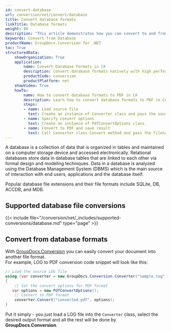 ```yaml
---
id: convert-database
url: conversion/net/convert/database
title: Convert database formats
linkTitle: Database formats
weight: 80
description: "This article demonstrates how you can convert to and from database formats with GroupDocs.Conversion for .NET."
keywords: Convert from Database
productName: GroupDocs.Conversion for .NET
toc: True
structuredData:
    showOrganization: True
    application:    
        name: Convert Database Formats in C#    
        description: Convert database formats natively with high performance using C# language and GroupDocs.Conversion for .NET APIs
        productCode: conversion
        productPlatform: net 
    showVideo: True
    howTo:
        name: How to convert database formats to PDF in C# 
        description: Learn how to convert database formats to PDF in C# step by step
        steps:
        - name: Load source file 
          text: Create an instance of Converter class and pass the source file path as a constructor parameter. You may specify absolute or relative file paths as per your requirements. 
        - name: Specify convert options 
          text: Create an instance of PdfConvertOptions class.
        - name: Convert to PDF and save result 
          text: Call Converter class Convert method and pass the filename for the converted PDF file and the PdfConvertOptions object from the previous step as parameters.
---
```

A database is a collection of data that is organized in tables and maintained on a computer storage device and accessed electronically. Relational databases store data in database tables that are linked to each other via formal design and modeling techniques. Data in a database is analyzed using the Database Management System (DBMS) which is the main source of interaction with end users, applications and the database itself.

Popular database file extensions and their file formats include SQLite, DB, ACCDB, and MDB.

## Supported database file conversions

{{< include file="/conversion/net/_includes/supported-conversions/database.md" type="page" >}}

## Convert from database formats

With [GroupDocs.Conversion](https://products.groupdocs.com/conversion/net) you can easily convert your document into another file format.  
For example, LOG to PDF conversion code snippet will look like this:

```csharp
// Load the source LOG file
using (var converter = new GroupDocs.Conversion.Converter("sample.log"))
{
    // Set the convert options for PDF format
   var options = new PdfConvertOptions();
    // Convert to PDF format
    converter.Convert("converted.pdf", options);
}
```

Put it simply - you just load a LOG file into the `Converter` class, select the desired output format and all the rest will be done by **GroupDocs.Conversion**. 